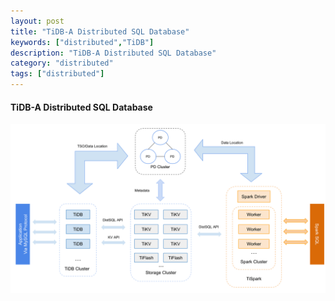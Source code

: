 ```yaml
---
layout: post
title: "TiDB-A Distributed SQL Database"
keywords: ["distributed","TiDB"]
description: "TiDB-A Distributed SQL Database"
category: "distributed"
tags: ["distributed"]
---
```

#### TiDB-A Distributed SQL Database
![Architecture](https://github.com/pingcap/tidb/raw/master/docs/architecture.png)

